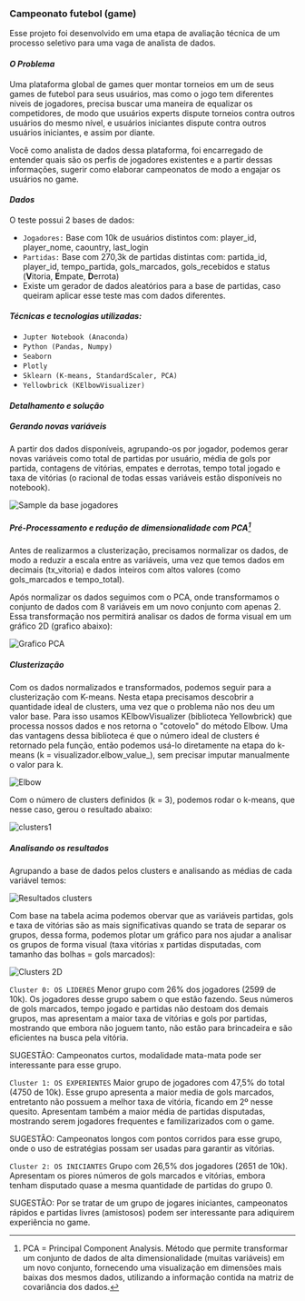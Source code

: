 ### Campeonato futebol (game)
Esse projeto foi desenvolvido em uma etapa de avaliação técnica de um processo seletivo para uma vaga de analista de dados.

#### *O Problema*
Uma plataforma global de games quer montar torneios em um de seus games de futebol para seus usuários, mas como o jogo tem diferentes niveis
de jogadores, precisa buscar uma maneira de equalizar os competidores, de modo que usuários experts dispute torneios contra outros usuários 
do mesmo nível, e usuários iniciantes dispute contra outros usuários iniciantes, e assim por diante.

Você como analista de dados dessa plataforma, foi encarregado de entender quais são os perfis de jogadores existentes e a partir dessas 
informações, sugerir como elaborar campeonatos de modo a engajar os usuários no game.

#### *Dados*
O teste possui 2 bases de dados:
- ``Jogadores:`` Base com 10k de usuários distintos com: player_id, player_nome, caountry, last_login
- ``Partidas:`` Base com 270,3k de partidas distintas com: partida_id, player_id, tempo_partida, gols_marcados, gols_recebidos e status (**V**itoria, **E**mpate, **D**errota)
- Existe um gerador de dados aleatórios para a base de partidas, caso queiram aplicar esse teste mas com dados diferentes.

#### *Técnicas e tecnologias utilizadas:*
- ``Jupter Notebook (Anaconda)``
- ``Python (Pandas, Numpy)``
- ``Seaborn``
- ``Plotly``
- ``Sklearn (K-means, StandardScaler, PCA)``
- ``Yellowbrick (KElbowVisualizer)``

#### *Detalhamento e solução*

##### *Gerando novas variáveis*
A partir dos dados disponíveis, agrupando-os por jogador, podemos gerar novas variáveis como total de partidas por usuário, média de gols por partida,
contagens de vitórias, empates e derrotas, tempo total jogado e taxa de vitórias (o racional de todas essas variáveis estão disponíveis no notebook).

![Sample da base jogadores](https://github.com/welder-duarte/Portfolio_DataScience/assets/85957982/408eea3b-945f-4e50-a21a-e7e18503001d)

##### *Pré-Processamento e redução de dimensionalidade com PCA[^1]*
Antes de realizarmos a clusterização, precisamos normalizar os dados, de modo a reduzir a escala entre as variáveis, uma vez que temos dados 
em decimais (tx_vitoria) e dados inteiros com altos valores (como gols_marcados e tempo_total).

Após normalizar os dados seguimos com o PCA, onde transformamos o conjunto de dados com 8 variáveis em um novo conjunto com apenas 2. Essa transformação
nos permitirá analisar os dados de forma visual em um gráfico 2D (grafico abaixo):

![Grafico PCA](https://github.com/welder-duarte/Portfolio_DataScience/assets/85957982/0a9e6db4-791f-4b50-a749-eb5ed7e43777)


##### *Clusterização*
Com os dados normalizados e transformados, podemos seguir para a clusterização com K-means. Nesta etapa precisamos descobrir a quantidade
ideal de clusters, uma vez que o problema não nos deu um valor base. Para isso usamos KElbowVisualizer (biblioteca Yellowbrick) que processa 
nossos dados e nos retorna o "cotovelo" do método Elbow. Uma das vantagens dessa biblioteca é que o número ideal de clusters é retornado pela função,
então podemos usá-lo diretamente na etapa do k-means (k = visualizador.elbow_value_), sem precisar imputar manualmente o valor para k.

![Elbow](https://github.com/welder-duarte/Portfolio_DataScience/assets/85957982/5783ac9c-1c2a-4544-9054-2b5d02b995c1)

Com o número de clusters definidos (k = 3), podemos rodar o k-means, que nesse caso, gerou o resultado abaixo:

![clusters1](https://github.com/welder-duarte/Portfolio_DataScience/assets/85957982/e545ee92-21f6-481c-a042-cb689569418c)

##### *Analisando os resultados*
Agrupando a base de dados pelos clusters e analisando as médias de cada variável temos:

![Resultados clusters](https://github.com/welder-duarte/Portfolio_DataScience/assets/85957982/d8e714d0-afd1-4ffa-b0c5-1df346e667e2)

Com base na tabela acima podemos obervar que as variáveis partidas, gols e taxa de vitórias são as mais significativas quando se trata 
de separar os grupos, dessa forma, podemos plotar um gráfico para nos ajudar a analisar os grupos de forma visual 
(taxa vitórias x partidas disputadas, com tamanho das bolhas = gols marcados):

![Clusters 2D](https://github.com/welder-duarte/Portfolio_DataScience/assets/85957982/6f547863-201a-41d9-8e2f-8ea1c1e74c06)

``Cluster 0: OS LIDERES``
Menor grupo com 26% dos jogadores (2599 de 10k). Os jogadores desse grupo sabem o que estão fazendo.
Seus números de gols marcados, tempo jogado e partidas não destoam dos demais grupos, mas apresentam a maior taxa de vitórias e 
gols por partidas, mostrando que embora não joguem tanto, não estão para brincadeira e são eficientes na busca pela vitória.

SUGESTÃO: Campeonatos curtos, modalidade mata-mata pode ser interessante para esse grupo.

``Cluster 1: OS EXPERIENTES``
Maior grupo de jogadores com 47,5% do total (4750 de 10k). 
Esse grupo apresenta a maior media de gols marcados, entretanto não possuem a melhor taxa de vitória, ficando em 2º nesse quesito.
Apresentam também a maior média de partidas disputadas, mostrando serem jogadores frequentes e familizarizados com o game.

SUGESTÃO: Campeonatos longos com pontos corridos para esse grupo, onde o uso de estratégias possam ser usadas para garantir as vitórias.

``Cluster 2: OS INICIANTES``
Grupo com 26,5% dos jogadores (2651 de 10k).
Apresentam os piores números de gols marcados e vitórias, embora tenham disputado quase a mesma quantidade de partidas do grupo 0.

SUGESTÃO: Por se tratar de um grupo de jogares iniciantes, campeonatos rápidos e partidas livres (amistosos) podem ser interessante 
para adiquirem experiência no game.


[^1]: PCA = Principal Component Analysis. Método que permite transformar um conjunto de dados de alta dimensionalidade (muitas variáveis) 
em um novo conjunto, fornecendo uma visualização em dimensões mais baixas dos mesmos dados, utilizando a informação contida na matriz de covariância 
dos dados.
